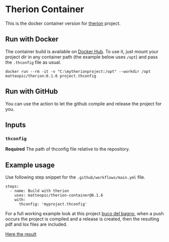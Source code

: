 Therion Container
=================

This is the docker container version for [therion](https://github.com/therion/therion) project.

Run with Docker
---------------

The container build is available on [Docker Hub](https://hub.docker.com/repository/docker/matteopic/therion).
To use it, just mount your project dir in any container path (the example below uses `/opt`) and pass the `.thconfig` file as usual.

	docker run --rm -it -v "C:\mytherionproject:/opt" --workdir /opt matteopic/therion:6.1.6 project.thconfig

Run with GitHub
---------------

You can use the action to let the github compile and release the project for you.

## Inputs

### `thconfig`

**Required** The path of thconfig file relative to the repository.

## Example usage

Use following step snippet for the `.github/workflows/main.yml` file.

    steps:
      - name: Build with therion
        uses: matteopic/therion-container@6.1.6
        with:
          thconfig: 'myproject.thconfig'

For a full working example look at this project  [buco del bagno](https://github.com/matteopic/buco-del-bagno/blob/master/.github/workflows/main.yml),
when a push occurs the project is compiled and a release is created, then the resulting pdf and lox files are included.

[Here the result](https://github.com/matteopic/buco-del-bagno/releases/tag/1.0.0)
